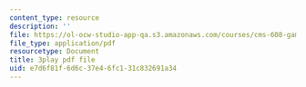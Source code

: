 ```yaml
---
content_type: resource
description: ''
file: https://ol-ocw-studio-app-qa.s3.amazonaws.com/courses/cms-608-game-design-fall-2010/e7d6f81f6d6c37e46fc131c832691a34_68567.pdf
file_type: application/pdf
resourcetype: Document
title: 3play pdf file
uid: e7d6f81f-6d6c-37e4-6fc1-31c832691a34
---
```

